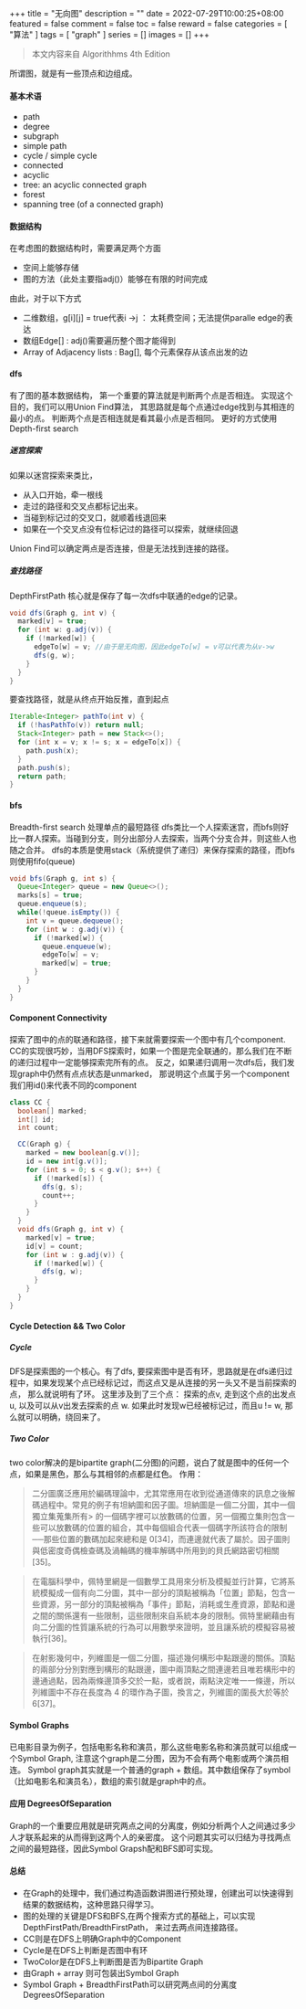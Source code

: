 +++
title = "无向图"
description = ""
date = 2022-07-29T10:00:25+08:00
featured = false
comment = false
toc = false
reward = false
categories = [
  "算法"
]
tags = [
  "graph"
]
series = []
images = []
+++

> 本文内容来自 Algorithhms 4th Edition

所谓图，就是有一些顶点和边组成。

#### 基本术语
- path
- degree
- subgraph
- simple path
- cycle / simple cycle
- connected
- acyclic
- tree: an acyclic connected graph
- forest
- spanning tree (of a connected graph)

#### 数据结构
在考虑图的数据结构时，需要满足两个方面
- 空间上能够存储
- 图的方法（此处主要指adj()）能够在有限的时间完成

由此，对于以下方式
- 二维数组，g[i][j] = true代表i ->j ： 太耗费空间；无法提供paralle edge的表达
- 数组Edge[] : adj()需要遍历整个图才能得到
- Array of Adjacency lists : Bag[], 每个元素保存从该点出发的边

#### dfs
有了图的基本数据结构， 第一个重要的算法就是判断两个点是否相连。
实现这个目的，我们可以用Union Find算法， 其思路就是每个点通过edge找到与其相连的最小的点。 判断两个点是否相连就是看其最小点是否相同。
更好的方式使用Depth-first search
##### 迷宫探索
如果以迷宫探索来类比，
- 从入口开始，牵一根线
- 走过的路径和交叉点都标记出来。
- 当碰到标记过的交叉口，就顺着线退回来
- 如果在一个交叉点没有位标记过的路径可以探索，就继续回退

Union Find可以确定两点是否连接，但是无法找到连接的路径。

##### 查找路径
DepthFirstPath 核心就是保存了每一次dfs中联通的edge的记录。
```java
void dfs(Graph g, int v) {
  marked[v] = true;
  for (int w: g.adj(v)) {
    if (!marked[w]) {
      edgeTo[w] = v; //由于是无向图，因此edgeTo[w] = v可以代表为从v->w
      dfs(g, w);
    }
  }
}
```

要查找路径，就是从终点开始反推，直到起点
```java
Iterable<Integer> pathTo(int v) {
  if (!hasPathTo(v)) return null;
  Stack<Integer> path = new Stack<>();
  for (int x = v; x != s; x = edgeTo[x]) {
    path.push(x);
  }
  path.push(s);
  return path;
}
```

#### bfs
Breadth-first search 处理单点的最短路径
dfs类比一个人探索迷宫，而bfs则好比一群人探索。当碰到分支，则分出部分人去探索，当两个分支合并，则这些人也随之合并。
dfs的本质是使用stack（系统提供了递归）来保存探索的路径，而bfs则使用fifo(queue)
```java
void bfs(Graph g, int s) {
  Queue<Integer> queue = new Queue<>();
  marks[s] = true;
  queue.enqueue(s);
  while(!queue.isEmpty()) {
    int v = queue.dequeue();
    for (int w : g.adj(v)) {
      if (!marked[w]) {
        queue.enqueue(w);
        edgeTo[w] = v;
        marked[w] = true;
      }
    } 
  }
}
```

#### Component Connectivity
探索了图中的点的联通和路径，接下来就需要探索一个图中有几个component. 
CC的实现很巧妙，当用DFS探索时，如果一个图是完全联通的，那么我们在不断的递归过程中一定能够探索完所有的点。
反之，如果递归调用一次dfs后，我们发现graph中仍然有点点状态是unmarked， 那说明这个点属于另一个component
我们用id()来代表不同的component
```java
class CC {
  boolean[] marked;
  int[] id;
  int count;

  CC(Graph g) {
    marked = new boolean[g.v()];
    id = new int[g.v()];
    for (int s = 0; s < g.v(); s++) {
      if (!marked[s]) {
        dfs(g, s);
        count++;
      }
    }
  }
  void dfs(Graph g, int v) {
    marked[v] = true;
    id[v] = count;
    for (int w : g.adj(v)) {
      if (!marked[w]) {
        dfs(g, w);
      }
    }
  } 
}
```

#### Cycle Detection && Two Color
##### Cycle
DFS是探索图的一个核心。有了dfs, 要探索图中是否有环，思路就是在dfs递归过程中，如果发现某个点已经标记过，而这点又是从连接的另一头又不是当前探索的点， 那么就说明有了环。
这里涉及到了三个点： 探索的点v, 走到这个点的出发点u, 以及可以从v出发去探索的点 w. 如果此时发现w已经被标记过，而且u != w, 那么就可以明确，绕回来了。
##### Two Color
two color解决的是bipartite graph(二分图)的问题，说白了就是图中的任何一个点，如果是黑色，那么与其相邻的点都是红色。
作用：

>二分圖廣泛應用於編碼理論中，尤其常應用在收到從通道傳來的訊息之後解碼過程中。常見的例子有坦納圖和因子圖。坦納圖是一個二分圖，其中一個獨立集蒐集所有> 的一個碼字裡可以放數碼的位置，另一個獨立集則包含一些可以放數碼的位置的組合，其中每個組合代表一個碼字所該符合的限制──那些位置的數碼加起來總和是 0[34]，而連邊就代表了屬於。因子圖則與低密度奇偶檢查碼及渦輪碼的機率解碼中所用到的貝氏網路密切相關[35]。

>在電腦科學中，佩特里網是一個數學工具用來分析及模擬並行計算，它將系統模擬成一個有向二分圖，其中一部分的頂點被稱為「位置」節點，包含一些資源，另一部分的頂點被稱為「事件」節點，消耗或生產資源，節點和邊之間的關係還有一些限制，這些限制來自系統本身的限制。佩特里網藉由有向二分圖的性質讓系統的行為可以用數學來證明，並且讓系統的模擬容易被執行[36]。

>在射影幾何中，列維圖是一個二分圖，描述幾何構形中點跟邊的關係。頂點的兩部分分別對應到構形的點跟邊，圖中兩頂點之間連邊若且唯若構形中的邊通過點，因為兩條邊頂多交於一點，或者說，兩點決定唯一一條邊，所以列維圖中不存在長度為 4 的環作為子圖，換言之，列維圖的圍長大於等於 6[37]。


#### Symbol Graphs
已电影目录为例子，包括电影名称和演员，那么这些电影名称和演员就可以组成一个Symbol Graph, 注意这个graph是二分图，因为不会有两个电影或两个演员相连。
Symbol graph其实就是一个普通的graph + 数组。其中数组保存了symbol（比如电影名和演员名），数组的索引就是graph中的点。

#### 应用 DegreesOfSeparation
Graph的一个重要应用就是研究两点之间的分离度，例如分析两个人之间通过多少人才联系起来的从而得到这两个人的亲密度。
这个问题其实可以归结为寻找两点之间的最短路径，因此Symbol Grapsh配和BFS即可实现。

#### 总结
- 在Graph的处理中，我们通过构造函数讲图进行预处理，创建出可以快速得到结果的数据结构，这种思路只得学习。
- 图的处理的关键是DFS和BFS,在两个搜索方式的基础上，可以实现DepthFirstPath/BreadthFirstPath， 来过去两点间连接路径。
- CC则是在DFS上明确Graph中的Component
- Cycle是在DFS上判断是否图中有环
- TwoColor是在DFS上判断图是否为Bipartite Graph
- 由Graph + array 则可包装出Symbol Graph
- Symbol Graph + BreadthFirstPath可以研究两点间的分离度 DegreesOfSeparation



